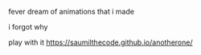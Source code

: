 fever dream of animations that i made 

i forgot why

play with it https://saumilthecode.github.io/anotherone/

